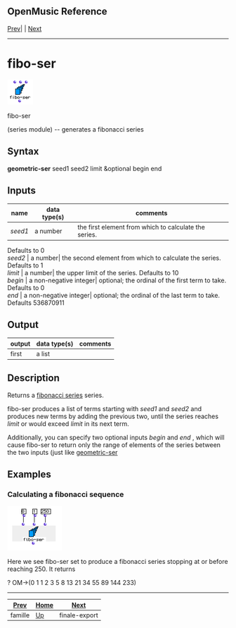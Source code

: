 OpenMusic Reference  
---  
[Prev](famille)| | [Next](finale-export)  
  
* * *

# fibo-ser

![](figures/functions/series/fibo-ser.png)

  
  
fibo-ser  
  
(series module) \-- generates a fibonacci series  

## Syntax

   **geometric-ser**  seed1 seed2 limit &optional begin end  

## Inputs

name| data type(s)| comments  
---|---|---  
  _seed1_ |  a number| the first element from which to calculate the series.
Defaults to 0  
  _seed2_ |  a number| the second element from which to calculate the series.
Defaults to 1  
  _limit_ |  a number| the upper limit of the series. Defaults to 10  
  _begin_ |  a non-negative integer| optional; the ordinal of the first term
to take. Defaults to 0  
  _end_ |  a non-negative integer| optional; the ordinal of the last term to
take. Defaults 536870911  
  
## Output

output| data type(s)| comments  
---|---|---  
first| a list|  
  
## Description

Returns a [fibonacci series](glossary#FIBONACCI-SERIES) series.

 fibo-ser  produces a list of terms starting with  _seed1_  and  _seed2_  and
produces new terms by adding the previous two, until the series reaches
 _limit_  or would exceed  _limit_  in its next term.

Additionally, you can specify two optional inputs  _begin_  and  _end_  ,
which will cause  fibo-ser  to return only the range of elements of the series
between the two inputs (just like [ geometric-ser ](geometric-ser)

## Examples

### Calculating a fibonacci sequence

![](figures/functions/series/fibo-serEX1.png)

Here we see  fibo-ser  set to produce a fibonacci series stopping at or before
reaching 250. It returns

 ? OM->(0 1 1 2 3 5 8 13 21 34 55 89 144 233) 

* * *

[Prev](famille)| [Home](index)| [Next](finale-export)  
---|---|---  
famille| [Up](funcref.main)| finale-export


